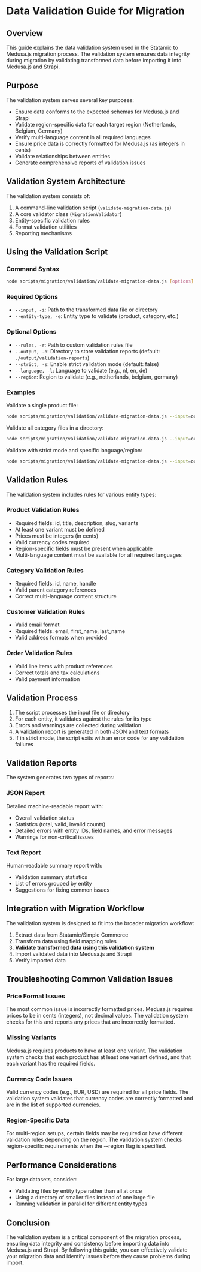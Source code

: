 # Data Validation Guide for Migration

## Overview

This guide explains the data validation system used in the Statamic to Medusa.js migration process. The validation system ensures data integrity during migration by validating transformed data before importing it into Medusa.js and Strapi.

## Purpose

The validation system serves several key purposes:
- Ensure data conforms to the expected schemas for Medusa.js and Strapi
- Validate region-specific data for each target region (Netherlands, Belgium, Germany)
- Verify multi-language content in all required languages
- Ensure price data is correctly formatted for Medusa.js (as integers in cents)
- Validate relationships between entities
- Generate comprehensive reports of validation issues

## Validation System Architecture

The validation system consists of:
1. A command-line validation script (`validate-migration-data.js`)
2. A core validator class (`MigrationValidator`)
3. Entity-specific validation rules
4. Format validation utilities
5. Reporting mechanisms

## Using the Validation Script

### Command Syntax

```bash
node scripts/migration/validation/validate-migration-data.js [options]
```

### Required Options

- `--input, -i`: Path to the transformed data file or directory
- `--entity-type, -e`: Entity type to validate (product, category, etc.)

### Optional Options

- `--rules, -r`: Path to custom validation rules file
- `--output, -o`: Directory to store validation reports (default: `./output/validation-reports`)
- `--strict, -s`: Enable strict validation mode (default: false)
- `--language, -l`: Language to validate (e.g., nl, en, de)
- `--region`: Region to validate (e.g., netherlands, belgium, germany)

### Examples

Validate a single product file:
```bash
node scripts/migration/validation/validate-migration-data.js --input=output/transformed/products.json --entity-type=product
```

Validate all category files in a directory:
```bash
node scripts/migration/validation/validate-migration-data.js --input=output/transformed/categories/ --entity-type=category
```

Validate with strict mode and specific language/region:
```bash
node scripts/migration/validation/validate-migration-data.js --input=output/transformed/products.json --entity-type=product --strict --language=nl --region=netherlands
```

## Validation Rules

The validation system includes rules for various entity types:

### Product Validation Rules

- Required fields: id, title, description, slug, variants
- At least one variant must be defined
- Prices must be integers (in cents)
- Valid currency codes required
- Region-specific fields must be present when applicable
- Multi-language content must be available for all required languages

### Category Validation Rules

- Required fields: id, name, handle
- Valid parent category references
- Correct multi-language content structure

### Customer Validation Rules

- Valid email format
- Required fields: email, first_name, last_name
- Valid address formats when provided

### Order Validation Rules

- Valid line items with product references
- Correct totals and tax calculations
- Valid payment information

## Validation Process

1. The script processes the input file or directory
2. For each entity, it validates against the rules for its type
3. Errors and warnings are collected during validation
4. A validation report is generated in both JSON and text formats
5. If in strict mode, the script exits with an error code for any validation failures

## Validation Reports

The system generates two types of reports:

### JSON Report

Detailed machine-readable report with:
- Overall validation status
- Statistics (total, valid, invalid counts)
- Detailed errors with entity IDs, field names, and error messages
- Warnings for non-critical issues

### Text Report

Human-readable summary report with:
- Validation summary statistics
- List of errors grouped by entity
- Suggestions for fixing common issues

## Integration with Migration Workflow

The validation system is designed to fit into the broader migration workflow:

1. Extract data from Statamic/Simple Commerce
2. Transform data using field mapping rules
3. **Validate transformed data using this validation system**
4. Import validated data into Medusa.js and Strapi
5. Verify imported data

## Troubleshooting Common Validation Issues

### Price Format Issues

The most common issue is incorrectly formatted prices. Medusa.js requires prices to be in cents (integers), not decimal values. The validation system checks for this and reports any prices that are incorrectly formatted.

### Missing Variants

Medusa.js requires products to have at least one variant. The validation system checks that each product has at least one variant defined, and that each variant has the required fields.

### Currency Code Issues

Valid currency codes (e.g., EUR, USD) are required for all price fields. The validation system validates that currency codes are correctly formatted and are in the list of supported currencies.

### Region-Specific Data

For multi-region setups, certain fields may be required or have different validation rules depending on the region. The validation system checks region-specific requirements when the --region flag is specified.

## Performance Considerations

For large datasets, consider:
- Validating files by entity type rather than all at once
- Using a directory of smaller files instead of one large file
- Running validation in parallel for different entity types

## Conclusion

The validation system is a critical component of the migration process, ensuring data integrity and consistency before importing data into Medusa.js and Strapi. By following this guide, you can effectively validate your migration data and identify issues before they cause problems during import. 
